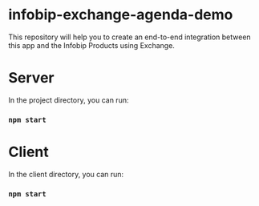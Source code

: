 # infobip-exchange-agenda-demo
This repository will help you to create an end-to-end integration between this app and the Infobip Products using Exchange.

# Server 
In the project directory, you can run:

### `npm start`

# Client 
In the client directory, you can run:

### `npm start`
